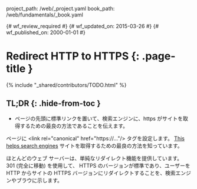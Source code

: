 project_path: /web/_project.yaml
book_path: /web/fundamentals/_book.yaml

{# wf_review_required #}
{# wf_updated_on: 2015-03-26 #}
{# wf_published_on: 2000-01-01 #}

# Redirect HTTP to HTTPS {: .page-title }

{% include "_shared/contributors/TODO.html" %}





## TL;DR {: .hide-from-toc }
- ページの先頭に標準リンクを置いて、検索エンジンに、https がサイトを取得するための最良の方法であることを伝えます。


ページに &lt;link rel="canonical" href="https://…"/&gt; タグを設定します。 [This
helps search engines](https://support.google.com/webmasters/answer/139066?hl=en)
サイトを取得するための最良の方法を知っています。

ほとんどのウェブ サーバーは、単純なリダイレクト機能を提供しています。 301 (完全に移動) を使用して、
HTTPS のバージョンが標準であり、ユーザーを HTTP からサイトの HTTPS バージョンにリダイレクトすることを、検索エンジンやブラウに示します。

